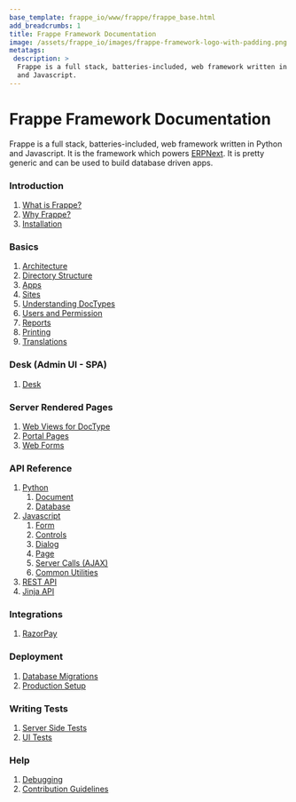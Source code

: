```yaml
---
base_template: frappe_io/www/frappe/frappe_base.html
add_breadcrumbs: 1
title: Frappe Framework Documentation
image: /assets/frappe_io/images/frappe-framework-logo-with-padding.png
metatags:
 description: >
  Frappe is a full stack, batteries-included, web framework written in Python
  and Javascript.
---
```


# Frappe Framework Documentation
Frappe is a full stack, batteries-included, web framework written in Python and Javascript.
It is the framework which powers [ERPNext](https://erpnext.com).
It is pretty generic and can be used to build database driven apps.

### Introduction

1. [What is Frappe?](/docs/user/en/what-is-frappe)
1. [Why Frappe?](/docs/user/en/why)
1. [Installation](/docs/user/en/installation)

### Basics
1. [Architecture](/docs/user/en/architecture)
1. [Directory Structure](/docs/user/en/directory-structure)
1. [Apps](/docs/user/en/apps)
1. [Sites](/docs/user/en/sites)
1. [Understanding DocTypes](/docs/user/en/understanding-doctypes)
1. [Users and Permission](/docs/user/en/users-and-permissions)
1. [Reports](/docs/user/en/reports)
1. [Printing](/docs/user/en/printing)
1. [Translations](/docs/user/en/translations)

### Desk (Admin UI - SPA)
1. [Desk](/docs/user/en/desk)

### Server Rendered Pages
1. [Web Views for DocType](/docs/user/en/web-views)
1. [Portal Pages](/docs/user/en/portal-pages)
1. [Web Forms](/docs/user/en/web-forms)

### API Reference

1. [Python](/docs/user/en/api#python)
	1. [Document](/docs/user/en/api/document)
	1. [Database](/docs/user/en/api/database)
1. [Javascript](/docs/user/en/api#javascript)
	1. [Form](/docs/user/en/api/form)
	1. [Controls](/docs/user/en/api/controls)
	1. [Dialog](/docs/user/en/api/dialog)
	1. [Page](/docs/user/en/api/page)
	1. [Server Calls (AJAX)](/docs/user/en/api/server-calls)
	1. [Common Utilities](/docs/user/en/api/js-utils)
1. [REST API](/docs/user/en/api/rest)
1. [Jinja API](/docs/user/en/api/jinja)

### Integrations

1. [RazorPay](/docs/user/en/integration/razorpay)

### Deployment

1. [Database Migrations](/docs/user/en/database-migrations)
1. [Production Setup](/docs/user/en/production-setup)

### Writing Tests

1. [Server Side Tests](/docs/user/en/testing)
1. [UI Tests](/docs/user/en/ui-testing)

<!-- ### Guides

1. Build a custom SPA on top of Frappe
1. Using Frappe for building API only applications -->

### Help
1. [Debugging](/docs/user/en/debugging)
1. [Contribution Guidelines](https://github.com/frappe/erpnext/wiki/Contribution-Guidelines)
